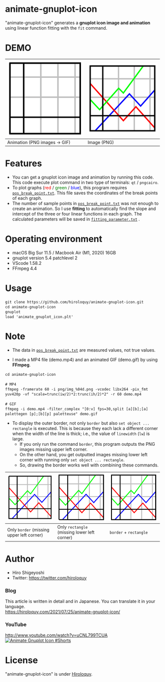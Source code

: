 # animate-gnuplot-icon
"animate-gnuplot-icon" generates a **gnuplot icon image and animation** using linear function fitting with the `fit` command.

# DEMO
|![Animation](demo.gif)|![Image](icon_pngcairo.png)|
|---|---|
|Animation (PNG images → GIF)|Image (PNG)|

# Features
- You can get a gnuplot icon image and animation by running this code.
This code execute plot command in two type of terminals: `qt` / `pngcairo`.
- To plot graphs (<span style="color: red; ">red</span> / <span style="color: green; ">green</span> / <span style="color: blue; ">blue</span>), this program requires [`pos_break_point.txt`](pos_break_point.txt).
This file saves the coordinates of the break points of each graph.
- The number of sample points in [`pos_break_point.txt`](pos_break_point.txt) was not enough to create an animation.
So I use **fitting** to automatically find the slope and intercept of the three or four linear functions in each graph. The calculated parameters will be saved in [`fitting_parameter.txt`](data/fitting_parameter.txt) .


# Operating environment
<!-- # Requirement -->
- macOS Big Sur 11.5 / Macbook Air (M1, 2020) 16GB
- gnuplot version 5.4 patchlevel 2
- VScode 1.58.2
- FFmpeg 4.4

<!-- # Installation -->

# Usage
```
git clone https://github.com/hiroloquy/animate-gnuplot-icon.git
cd animate-gnuplot-icon
gnuplot
load 'animate_gnuplot_icon.plt'
```

# Note
- The data in [`pos_break_point.txt`](pos_break_point.txt) are measured values, not true values.

- I made a MP4 file (demo.mp4) and an animated GIF (demo.gif) by using **FFmpeg**.
```
cd animate-gnuplot-icon

# MP4
ffmpeg -framerate 60 -i png/img_%04d.png -vcodec libx264 -pix_fmt yuv420p -vf "scale=trunc(iw/2)*2:trunc(ih/2)*2" -r 60 demo.mp4

# GIF
ffmpeg -i demo.mp4 -filter_complex "[0:v] fps=30,split [a][b];[a] palettegen [p];[b][p] paletteuse" demo.gif
```

- To display the outer border, not only `border` but also `set object ... rectangle` is executed. This is because they each lack a different corner when the width of the line is thick; i.e., the value of `linewidth` (`lw`) is large.
  - If you only run the command `border`, this program outputs the PNG images missing upper left corner.
  - On the other hand, you get outputted images missing lower left corner with running only `set object ... rectangle`.
  - So, drawing the border works well with combining these commands.  

|![only_border](img_readme/icon_only_border.png)|![only_rectangle](img_readme/icon_only_rectangle.png)|![border+rectangle](icon_pngcairo.png)|
|---|---|---|
|Only `border` (missing upper left corner)|Only `rectangle` (missing lower left corner)|`border` + `rectangle`|

# Author
* Hiro Shigeyoshi
* Twitter: https://twitter.com/hiroloquy

### Blog 
This article is written in detail and in Japanese. You can translate it in your language.  
https://hiroloquy.com/2021/07/25/animate-gnuplot-icon/

### YouTube
http://www.youtube.com/watch?v=uCNL799TCUA  
[![Animate Gnuplot Icon #Shorts](http://img.youtube.com/vi/uCNL799TCUA/0.jpg)](http://www.youtube.com/watch?v=uCNL799TCUA "Animate Gnuplot Icon #Shorts")

# License
"animate-gnuplot-icon" is under [Hiroloquy](https://hiroloquy.com/).
 

